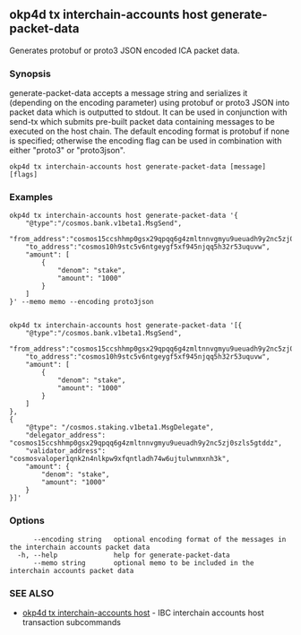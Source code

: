 ## okp4d tx interchain-accounts host generate-packet-data

Generates protobuf or proto3 JSON encoded ICA packet data.

### Synopsis

generate-packet-data accepts a message string and serializes it (depending on the
encoding parameter) using protobuf or proto3 JSON into packet data which is outputted to stdout.
It can be used in conjunction with send-tx which submits pre-built packet data containing messages
to be executed on the host chain. The default encoding format is protobuf if none is specified;
otherwise the encoding flag can be used in combination with either "proto3" or "proto3json".

```
okp4d tx interchain-accounts host generate-packet-data [message] [flags]
```

### Examples

```
okp4d tx interchain-accounts host generate-packet-data '{
    "@type":"/cosmos.bank.v1beta1.MsgSend",
    "from_address":"cosmos15ccshhmp0gsx29qpqq6g4zmltnnvgmyu9ueuadh9y2nc5zj0szls5gtddz",
    "to_address":"cosmos10h9stc5v6ntgeygf5xf945njqq5h32r53uquvw",
    "amount": [
        {
            "denom": "stake",
            "amount": "1000"
        }
    ]
}' --memo memo --encoding proto3json


okp4d tx interchain-accounts host generate-packet-data '[{
    "@type":"/cosmos.bank.v1beta1.MsgSend",
    "from_address":"cosmos15ccshhmp0gsx29qpqq6g4zmltnnvgmyu9ueuadh9y2nc5zj0szls5gtddz",
    "to_address":"cosmos10h9stc5v6ntgeygf5xf945njqq5h32r53uquvw",
    "amount": [
        {
            "denom": "stake",
            "amount": "1000"
        }
    ]
},
{
	"@type": "/cosmos.staking.v1beta1.MsgDelegate",
	"delegator_address": "cosmos15ccshhmp0gsx29qpqq6g4zmltnnvgmyu9ueuadh9y2nc5zj0szls5gtddz",
	"validator_address": "cosmosvaloper1qnk2n4nlkpw9xfqntladh74w6ujtulwnmxnh3k",
	"amount": {
		"denom": "stake",
		"amount": "1000"
	}
}]'
```

### Options

```
      --encoding string   optional encoding format of the messages in the interchain accounts packet data
  -h, --help              help for generate-packet-data
      --memo string       optional memo to be included in the interchain accounts packet data
```

### SEE ALSO

* [okp4d tx interchain-accounts host](okp4d_tx_interchain-accounts_host.md)	 - IBC interchain accounts host transaction subcommands
